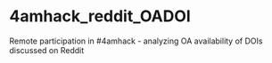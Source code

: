 # 4amhack_reddit_OADOI
Remote participation in #4amhack  - analyzing OA availability of DOIs discussed on Reddit
